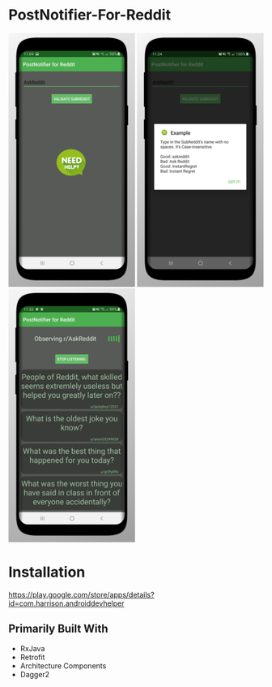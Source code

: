 # PostNotifier-For-Reddit

<p float="left">
  <img src= "images/screenshot1.png" width="250" />
  <img src= "images/screenshot2.png" width="250" /> 
  <img src= "images/screenshot3.png" width="250" /> 
</p>


# Installation
https://play.google.com/store/apps/details?id=com.harrison.androiddevhelper

## Primarily Built With
* RxJava 
* Retrofit
* Architecture Components
* Dagger2
